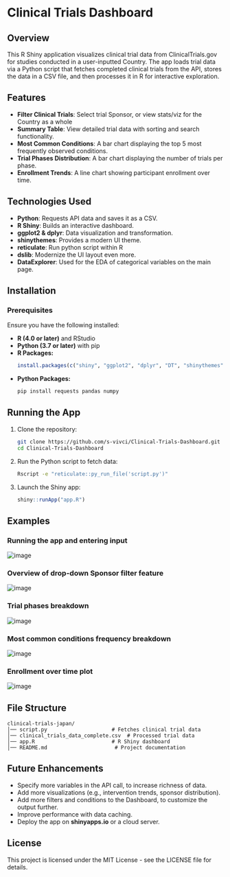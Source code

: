 # Clinical Trials Dashboard

## Overview
This R Shiny application visualizes clinical trial data from ClinicalTrials.gov for studies conducted in a user-inputted Country. The app loads trial data via a Python script that fetches completed clinical trials from the API, stores the data in a CSV file, and then processes it in R for interactive exploration.

## Features
- **Filter Clinical Trials**: Select trial Sponsor, or view stats/viz for the Country as a whole
- **Summary Table**: View detailed trial data with sorting and search functionality.
- **Most Common Conditions**: A bar chart displaying the top 5 most frequently observed conditions.
- **Trial Phases Distribution**: A bar chart displaying the number of trials per phase.
- **Enrollment Trends**: A line chart showing participant enrollment over time.

## Technologies Used
- **Python**: Requests API data and saves it as a CSV.
- **R Shiny**: Builds an interactive dashboard.
- **ggplot2 & dplyr**: Data visualization and transformation.
- **shinythemes**: Provides a modern UI theme.
- **reticulate**: Run python script within R
- **dslib**: Modernize the UI layout even more.
- **DataExplorer**: Used for the EDA of categorical variables on the main page.

## Installation
### Prerequisites
Ensure you have the following installed:
- **R (4.0 or later)** and RStudio
- **Python (3.7 or later)** with pip
- **R Packages:**
  ```r
  install.packages(c("shiny", "ggplot2", "dplyr", "DT", "shinythemes", "reticulate", "DataExplorer","bslib"))
  ```
- **Python Packages:**
  ```sh
  pip install requests pandas numpy
  ```

## Running the App
1. Clone the repository:
   ```sh
   git clone https://github.com/s-vivci/Clinical-Trials-Dashboard.git
   cd Clinical-Trials-Dashboard
   ```
2. Run the Python script to fetch data:
   ```sh
   Rscript -e "reticulate::py_run_file('script.py')"
   ```
3. Launch the Shiny app:
   ```r
   shiny::runApp("app.R")
   ```
## Examples
### Running the app and entering input
![image](https://github.com/user-attachments/assets/70e5d3c5-cc2a-416a-abc7-689af1e47a0b)
### Overview of drop-down Sponsor filter feature
![image](https://github.com/user-attachments/assets/02db8a7d-0a82-4088-934f-dca1c198ff01)
### Trial phases breakdown
![image](https://github.com/user-attachments/assets/7deb655f-7fa6-4766-8a6c-ff2cc93fa50f)
### Most common conditions frequency breakdown
![image](https://github.com/user-attachments/assets/5493f463-54ff-41a4-9c4d-ed1a3e8ccde5)
### Enrollment over time plot
![image](https://github.com/user-attachments/assets/52a52be6-7668-4101-ac4a-5e0e5e358abb)


## File Structure
```
clinical-trials-japan/
│── script.py                     # Fetches clinical trial data
│── clinical_trials_data_complete.csv  # Processed trial data
│── app.R                         # R Shiny dashboard
│── README.md                      # Project documentation
```

## Future Enhancements
- Specify more variables in the API call, to increase richness of data.
- Add more visualizations (e.g., intervention trends, sponsor distribution).
- Add more filters and conditions to the Dashboard, to customize the output further.
- Improve performance with data caching.
- Deploy the app on **shinyapps.io** or a cloud server.

## License
This project is licensed under the MIT License - see the LICENSE file for details.

